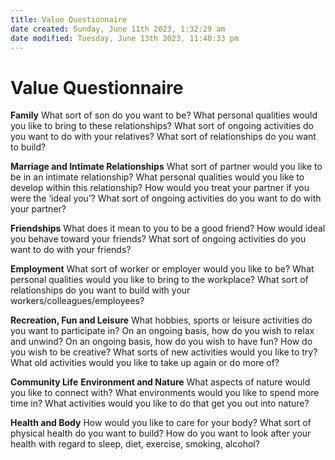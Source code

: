 ```yaml
---
title: Value Questionnaire
date created: Sunday, June 11th 2023, 1:32:29 am
date modified: Tuesday, June 13th 2023, 11:40:33 pm
---
```


# Value Questionnaire

**Family** What sort of son do you want to be? What personal qualities would you like to bring to these relationships? What sort of ongoing activities do you want to do with your relatives? What sort of relationships do you want to build?

**Marriage and Intimate Relationships** What sort of partner would you like to be in an intimate relationship? What personal qualities would you like to develop within this relationship? How would you treat your partner if you were the ‘ideal you’? What sort of ongoing activities do you want to do with your partner?

**Friendships** What does it mean to you to be a good friend? How would ideal you behave toward your friends? What sort of ongoing activities do you want to do with your friends?

**Employment** What sort of worker or employer would you like to be? What personal qualities would you like to bring to the workplace? What sort of relationships do you want to build with your workers/colleagues/employees?

**Recreation, Fun and Leisure** What hobbies, sports or leisure activities do you want to participate in? On an ongoing basis, how do you wish to relax and unwind? On an ongoing basis, how do you wish to have fun? How do you wish to be creative? What sorts of new activities would you like to try? What old activities would you like to take up again or do more of?

**Community Life** **Environment and Nature** What aspects of nature would you like to connect with? What environments would you like to spend more time in? What activities would you like to do that get you out into nature?

**Health and Body** How would you like to care for your body? What sort of physical health do you want to build? How do you want to look after your health with regard to sleep, diet, exercise, smoking, alcohol?
